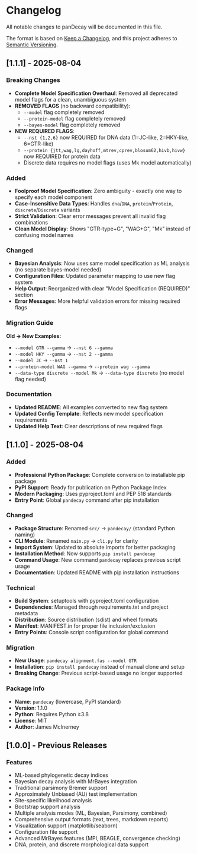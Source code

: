 # Changelog

All notable changes to panDecay will be documented in this file.

The format is based on [Keep a Changelog](https://keepachangelog.com/en/1.0.0/),
and this project adheres to [Semantic Versioning](https://semver.org/spec/v2.0.0.html).

## [1.1.1] - 2025-08-04

### Breaking Changes
- **Complete Model Specification Overhaul**: Removed all deprecated model flags for a clean, unambiguous system
- **REMOVED FLAGS** (no backward compatibility):
  - `--model` flag completely removed
  - `--protein-model` flag completely removed  
  - `--bayes-model` flag completely removed
- **NEW REQUIRED FLAGS**:
  - `--nst {1,2,6}` now REQUIRED for DNA data (1=JC-like, 2=HKY-like, 6=GTR-like)
  - `--protein {jtt,wag,lg,dayhoff,mtrev,cprev,blosum62,hivb,hivw}` now REQUIRED for protein data
  - Discrete data requires no model flags (uses Mk model automatically)

### Added
- **Foolproof Model Specification**: Zero ambiguity - exactly one way to specify each model component
- **Case-Insensitive Data Types**: Handles `dna`/`DNA`, `protein`/`Protein`, `discrete`/`Discrete` variants
- **Strict Validation**: Clear error messages prevent all invalid flag combinations
- **Clean Model Display**: Shows "GTR-type+G", "WAG+G", "Mk" instead of confusing model names

### Changed
- **Bayesian Analysis**: Now uses same model specification as ML analysis (no separate bayes-model needed)
- **Configuration Files**: Updated parameter mapping to use new flag system
- **Help Output**: Reorganized with clear "Model Specification (REQUIRED)" section
- **Error Messages**: More helpful validation errors for missing required flags

### Migration Guide
**Old → New Examples:**
- `--model GTR --gamma` → `--nst 6 --gamma`
- `--model HKY --gamma` → `--nst 2 --gamma`  
- `--model JC` → `--nst 1`
- `--protein-model WAG --gamma` → `--protein wag --gamma`
- `--data-type discrete --model Mk` → `--data-type discrete` (no model flag needed)

### Documentation
- **Updated README**: All examples converted to new flag system
- **Updated Config Template**: Reflects new model specification requirements
- **Updated Help Text**: Clear descriptions of new required flags

## [1.1.0] - 2025-08-04

### Added
- **Professional Python Package**: Complete conversion to installable pip package
- **PyPI Support**: Ready for publication on Python Package Index
- **Modern Packaging**: Uses pyproject.toml and PEP 518 standards
- **Entry Point**: Global `pandecay` command after pip installation

### Changed
- **Package Structure**: Renamed `src/` → `pandecay/` (standard Python naming)
- **CLI Module**: Renamed `main.py` → `cli.py` for clarity 
- **Import System**: Updated to absolute imports for better packaging
- **Installation Method**: Now supports `pip install pandecay`
- **Command Usage**: New command `pandecay` replaces previous script usage
- **Documentation**: Updated README with pip installation instructions

### Technical
- **Build System**: setuptools with pyproject.toml configuration
- **Dependencies**: Managed through requirements.txt and project metadata
- **Distribution**: Source distribution (sdist) and wheel formats
- **Manifest**: MANIFEST.in for proper file inclusion/exclusion
- **Entry Points**: Console script configuration for global command

### Migration
- **New Usage**: `pandecay alignment.fas --model GTR`
- **Installation**: `pip install pandecay` instead of manual clone and setup
- **Breaking Change**: Previous script-based usage no longer supported

### Package Info
- **Name**: `pandecay` (lowercase, PyPI standard)
- **Version**: 1.1.0
- **Python**: Requires Python ≥3.8
- **License**: MIT
- **Author**: James McInerney

## [1.0.0] - Previous Releases

### Features
- ML-based phylogenetic decay indices
- Bayesian decay analysis with MrBayes integration  
- Traditional parsimony Bremer support
- Approximately Unbiased (AU) test implementation
- Site-specific likelihood analysis
- Bootstrap support analysis
- Multiple analysis modes (ML, Bayesian, Parsimony, combined)
- Comprehensive output formats (text, trees, markdown reports)
- Visualization support (matplotlib/seaborn)
- Configuration file support
- Advanced MrBayes features (MPI, BEAGLE, convergence checking)
- DNA, protein, and discrete morphological data support